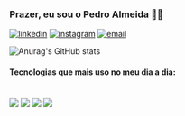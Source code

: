 ### Prazer, eu sou o Pedro Almeida 🙋‍♂️

[![linkedin](https://img.shields.io/badge/LinkedIn-0077B5?style=for-the-badge&logo=linkedin&logoColor=white)](https://www.linkedin.com/in/pedro-almeida-1b9676122/)
[![instagram](https://img.shields.io/badge/Instagram-E4405F?style=for-the-badge&logo=instagram&logoColor=white)](https://www.instagram.com/pedroallmeiida/)
[![email](https://img.shields.io/badge/Gmail-D14836?style=for-the-badge&logo=gmail&logoColor=white)](pedroallmeiida@gmail.com)

![Anurag's GitHub stats](https://github-readme-stats.vercel.app/api?username=pedroallmeiida&show_icons=true&theme=merko)

#### Tecnologias que mais uso no meu dia a dia: 

<div style="display: inline_block"></br>
  <img align="center" src = "https://img.shields.io/badge/Python-14354C?style=for-the-badge&logo=python&logoColor=white" />
  <img align="center" src = "https://img.shields.io/badge/R-276DC3?style=for-the-badge&logo=r&logoColor=white" />
  <img align="center" src = "https://img.shields.io/badge/Microsoft_Azure-0089D6?style=for-the-badge&logo=microsoft-azure&logoColor=white" />
  <img align="center" src = "https://img.shields.io/badge/Microsoft_Excel-217346?style=for-the-badge&logo=microsoft-excel&logoColor=white" />
</div></br>



